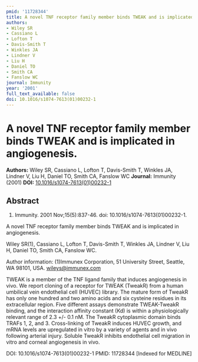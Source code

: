 ```yaml
---
pmid: '11728344'
title: A novel TNF receptor family member binds TWEAK and is implicated in angiogenesis.
authors:
- Wiley SR
- Cassiano L
- Lofton T
- Davis-Smith T
- Winkles JA
- Lindner V
- Liu H
- Daniel TO
- Smith CA
- Fanslow WC
journal: Immunity
year: '2001'
full_text_available: false
doi: 10.1016/s1074-7613(01)00232-1
---
```


# A novel TNF receptor family member binds TWEAK and is implicated in angiogenesis.
**Authors:** Wiley SR, Cassiano L, Lofton T, Davis-Smith T, Winkles JA, Lindner V, Liu H, Daniel TO, Smith CA, Fanslow WC
**Journal:** Immunity (2001)
**DOI:** [10.1016/s1074-7613(01)00232-1](https://doi.org/10.1016/s1074-7613(01)00232-1)

## Abstract

1. Immunity. 2001 Nov;15(5):837-46. doi: 10.1016/s1074-7613(01)00232-1.

A novel TNF receptor family member binds TWEAK and is implicated in 
angiogenesis.

Wiley SR(1), Cassiano L, Lofton T, Davis-Smith T, Winkles JA, Lindner V, Liu H, 
Daniel TO, Smith CA, Fanslow WC.

Author information:
(1)Immunex Corporation, 51 University Street, Seattle, WA 98101, USA. 
wileys@immunex.com

TWEAK is a member of the TNF ligand family that induces angiogenesis in vivo. We 
report cloning of a receptor for TWEAK (TweakR) from a human umbilical vein 
endothelial cell (HUVEC) library. The mature form of TweakR has only one hundred 
and two amino acids and six cysteine residues in its extracellular region. Five 
different assays demonstrate TWEAK-TweakR binding, and the interaction affinity 
constant (Kd) is within a physiologically relevant range of 2.3 +/- 0.1 nM. The 
TweakR cytoplasmic domain binds TRAFs 1, 2, and 3. Cross-linking of TweakR 
induces HUVEC growth, and mRNA levels are upregulated in vitro by a variety of 
agents and in vivo following arterial injury. Soluble TweakR inhibits 
endothelial cell migration in vitro and corneal angiogenesis in vivo.

DOI: 10.1016/s1074-7613(01)00232-1
PMID: 11728344 [Indexed for MEDLINE]
